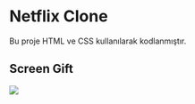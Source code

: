 <h1>Netflix Clone </h1>

Bu proje HTML ve CSS kullanılarak kodlanmıştır. 

<h2>Screen Gift </h2>

![](ekran.gif)
